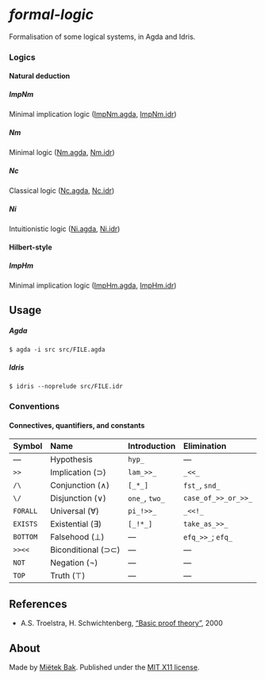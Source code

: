 _formal-logic_
==============

Formalisation of some logical systems, in Agda and Idris.


### Logics

#### Natural deduction

##### ImpNm

Minimal implication logic  ([ImpNm.agda](src/ImpNm.agda), [ImpNm.idr](src/ImpNm.idr))


##### Nm

Minimal logic  ([Nm.agda](src/Nm.agda), [Nm.idr](src/Nm.idr))


##### Nc

Classical logic  ([Nc.agda](src/Nc.agda), [Nc.idr](src/Nc.idr))


##### Ni

Intuitionistic logic  ([Ni.agda](src/Ni.agda), [Ni.idr](src/Ni.idr))


#### Hilbert-style

##### ImpHm

Minimal implication logic  ([ImpHm.agda](src/ImpHm.agda), [ImpHm.idr](src/ImpHm.idr))


Usage
-----

##### Agda

```
$ agda -i src src/FILE.agda
```

##### Idris

```
$ idris --noprelude src/FILE.idr
```


### Conventions

#### Connectives, quantifiers, and constants

| Symbol   | Name               | Introduction   | Elimination         |
| :------- | :----------------- | :------------- | :------------------ |
| —        | Hypothesis         | `hyp_`         | —                   |
| `>>`     | Implication (⊃)    | `lam_>>_`      | `_<<_`              |
| `/\`     | Conjunction (∧)    | `[_*_]`        | `fst_`, `snd_`      |
| `\/`     | Disjunction (∨)    | `one_`, `two_` | `case_of_>>_or_>>_` |
| `FORALL` | Universal (∀)      | `pi_!>>_`      | `_<<!_`             |
| `EXISTS` | Existential (∃)    | `[_!*_]`       | `take_as_>>_`       |
| `BOTTOM` | Falsehood (⊥)      | —              | `efq_>>_`; `efq_`   |
| `>><<`   | Biconditional (⊃⊂) | —              | —                   |
| `NOT`    | Negation (¬)       | —              | —                   |
| `TOP`    | Truth (⊤)          | —              | —                   |


References
----------

* A.S. Troelstra, H. Schwichtenberg, [“Basic proof theory”](http://www.cambridge.org/gb/academic/subjects/computer-science/programming-languages-and-applied-logic/basic-proof-theory-2nd-edition), 2000


About
-----

Made by [Miëtek Bak](https://mietek.io/).  Published under the [MIT X11 license](LICENSE.md).
